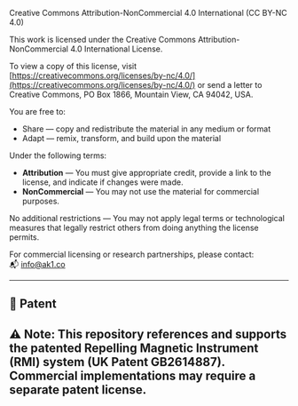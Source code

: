 Creative Commons Attribution-NonCommercial 4.0 International (CC BY-NC 4.0)

This work is licensed under the Creative Commons Attribution-NonCommercial 4.0 International License.

To view a copy of this license, visit [https://creativecommons.org/licenses/by-nc/4.0/](https://creativecommons.org/licenses/by-nc/4.0/) or send a letter to Creative Commons, PO Box 1866, Mountain View, CA 94042, USA.

You are free to:
- Share — copy and redistribute the material in any medium or format
- Adapt — remix, transform, and build upon the material

Under the following terms:
- **Attribution** — You must give appropriate credit, provide a link to the license, and indicate if changes were made.
- **NonCommercial** — You may not use the material for commercial purposes.

No additional restrictions — You may not apply legal terms or technological measures that legally restrict others from doing anything the license permits.

For commercial licensing or research partnerships, please contact:  
📬 info@ak1.co

---

## 🔐 Patent

⚠️ Note: This repository references and supports the patented Repelling Magnetic Instrument (RMI) system (UK Patent GB2614887). Commercial implementations may require a separate patent license.
---

